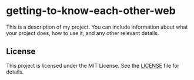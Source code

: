 # getting-to-know-each-other-web

This is a description of my project. You can include information about what your project does, how to use it, and any other relevant details.


## License

This project is licensed under the MIT License. See the [LICENSE](LICENSE) file for details.
